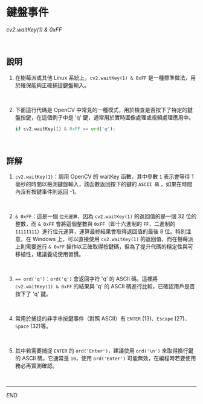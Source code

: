# 鍵盤事件

_cv2.waitKey(1) & 0xFF_

<br>

## 說明

1. 在樹莓派或其他 Linux 系統上，`cv2.waitKey(1) & 0xFF` 是一種標準做法，用於確保能夠正確捕捉鍵盤輸入。

<br>

2. 下面這行代碼是 OpenCV 中常見的一種模式，用於檢查是否按下了特定的鍵盤按鍵，在這個例子中是 'q' 鍵，通常用於實時圖像處理或視頻處理應用中。

    ```python
    if cv2.waitKey(1) & 0xFF == ord('q'):
    ```

<br>

## 詳解

1. `cv2.waitKey(1)`：調用 OpenCV 的 waitKey 函數，其中參數 `1` 表示會等待 1 毫秒的時間以檢測鍵盤輸入，該函數返回按下的鍵的 `ASCII 碼` ，如果在時間內沒有按鍵事件則返回 -1。

<br>

2. `& 0xFF`：這是一個 `位元運算`，因為 `cv2.waitKey(1)` 的返回值的是一個 32 位的整數，而 `& 0xFF` 會將這個整數與 `0xFF`（即十六進制的 `FF`，二進制的 `11111111`）進行位元運算，運算最終結果會取得返回值的最後 8 位。特別注意，在 Windows 上，可以直接使用 `cv2.waitKey(1)` 的返回值，而在樹莓派上則需要進行 `& 0xFF` 操作以正確取得按鍵碼，但為了提升代碼的穩定性與可移植性，建議養成使用習慣。

<br>

3. `== ord('q')`：`ord('q')` 會返回字符 'q' 的 ASCII 碼。這裡將 `cv2.waitKey(1) & 0xFF` 的結果與 'q' 的 ASCII 碼進行比較，已確認用戶是否按下了 'q' 鍵。

<br>

4. 常用於捕捉的非字串按鍵事件（對照 ASCII）有 `ENTER` (13)、`Escape` (27)、`Space` (32)等。

<br>

5. 其中若需要捕捉 `ENTER` 的 `ord('Enter')`，建議使用 `ord('\n')` 來取得換行鍵的 ASCII 碼，它通常是 `10`，使用 `ord('Enter')` 可能無效，在編程時若要使用務必再實測確認。

<br>

---

_END_